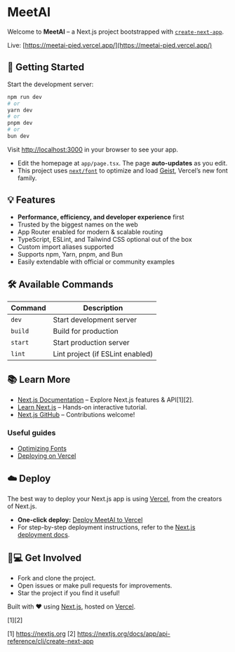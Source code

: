 # MeetAI

Welcome to **MeetAI** – a Next.js project bootstrapped with [`create-next-app`](https://nextjs.org/docs/app/api-reference/cli/create-next-app).

Live: [https://meetai-pied.vercel.app/](https://meetai-pied.vercel.app/)

## 🚀 Getting Started

Start the development server:

```bash
npm run dev
# or
yarn dev
# or 
pnpm dev
# or
bun dev
```

Visit [http://localhost:3000](http://localhost:3000) in your browser to see your app.

- Edit the homepage at `app/page.tsx`. The page **auto-updates** as you edit.
- This project uses [`next/font`](https://nextjs.org/docs/app/building-your-application/optimizing/fonts) to optimize and load [Geist](https://vercel.com/font), Vercel’s new font family.

## 💡 Features

- **Performance, efficiency, and developer experience** first
- Trusted by the biggest names on the web
- App Router enabled for modern & scalable routing
- TypeScript, ESLint, and Tailwind CSS optional out of the box
- Custom import aliases supported
- Supports npm, Yarn, pnpm, and Bun
- Easily extendable with official or community examples

## 🛠 Available Commands

| Command         | Description                        |
|-----------------|------------------------------------|
| `dev`           | Start development server           |
| `build`         | Build for production               |
| `start`         | Start production server            |
| `lint`          | Lint project (if ESLint enabled)   |

## 📚 Learn More

- [Next.js Documentation](https://nextjs.org/docs) – Explore Next.js features & API[1][2].
- [Learn Next.js](https://nextjs.org/learn) – Hands-on interactive tutorial.
- [Next.js GitHub](https://github.com/vercel/next.js) – Contributions welcome!

### Useful guides

- [Optimizing Fonts](https://nextjs.org/docs/app/building-your-application/optimizing/fonts)
- [Deploying on Vercel](https://nextjs.org/docs/app/building-your-application/deploying)

## ☁️ Deploy

The best way to deploy your Next.js app is using [Vercel](https://vercel.com/), from the creators of Next.js.

- **One-click deploy:** [Deploy MeetAI to Vercel](https://vercel.com/new?utm_medium=default-template&filter=next.js&utm_source=create-next-app&utm_campaign=create-next-app-readme)
- For step-by-step deployment instructions, refer to the [Next.js deployment docs](https://nextjs.org/docs/app/building-your-application/deploying).

## 🧑💻 Get Involved

- Fork and clone the project. 
- Open issues or make pull requests for improvements.
- Star the project if you find it useful!

Built with ❤️ using [Next.js](https://nextjs.org), hosted on [Vercel](https://vercel.com/).

[1][2]

[1] https://nextjs.org
[2] https://nextjs.org/docs/app/api-reference/cli/create-next-app

